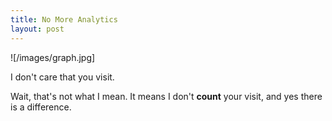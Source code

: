 ```yaml
---
title: No More Analytics
layout: post
---
```


![/images/graph.jpg]

I don't care that you visit. 

Wait, that's not what I mean. It means I don't **count** your visit, and yes there is a difference. 


